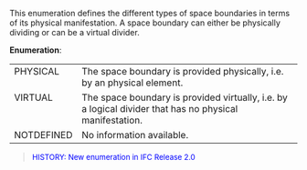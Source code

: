 ﻿This enumeration defines the different types of space boundaries in terms of its physical manifestation. A space boundary can either be physically dividing or can be a virtual divider.

**Enumeration**:

<table>
      <tr>
        <td valign="top" align="left">
          PHYSICAL
        </td>
        <td valign="top" align="left">
          The space boundary is provided physically, i.e. by an
          physical element.
        </td>
      </tr>
      <tr>
        <td valign="top" align="left">
          VIRTUAL
        </td>
        <td valign="top" align="left">
          The space boundary is provided virtually, i.e. by a
          logical divider that has no physical manifestation.
        </td>
      </tr>
      <tr>
        <td valign="top" align="left">
          NOTDEFINED
        </td>
        <td valign="top" align="left">
          No information available.
        </td>
      </tr>
    </table>

> <font size="-1" color="#0000FF">HISTORY: New enumeration in
      IFC Release 2.0</font>
